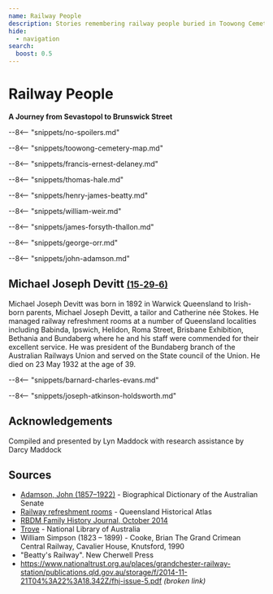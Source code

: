 ```yaml
---
name: Railway People
description: Stories remembering railway people buried in Toowong Cemetery
hide:
  - navigation
search:
  boost: 0.5  
---
```


# Railway People 

**A Journey from Sevastopol to Brunswick Street**

--8<-- "snippets/no-spoilers.md"

--8<-- "snippets/toowong-cemetery-map.md"

<!-- 
???+ directions "Directions" 

    Starting point
    Walking directions to first headstone... is the grave of...
    
    ![](../assets/404.png){ width="15%" }
-->

--8<-- "snippets/francis-ernest-delaney.md"

<!-- 
??? directions "Directions" 
    
    Walking directions to next headstone... is the grave of...
    
    ![](../assets/404.png){ width="15%" }
-->

--8<-- "snippets/thomas-hale.md"

--8<-- "snippets/henry-james-beatty.md"

--8<-- "snippets/william-weir.md"

--8<-- "snippets/james-forsyth-thallon.md"

--8<-- "snippets/george-orr.md"

--8<-- "snippets/john-adamson.md"

## Michael Joseph Devitt <small>[(15‑29‑6)](https://brisbane.discovereverafter.com/profile/31902992 "Go to Memorial Information" )</small>

Michael Joseph Devitt was born in 1892 in Warwick Queensland to Irish-born parents, Michael Joseph Devitt, a tailor and Catherine née Stokes. He managed railway refreshment rooms at a number of Queensland localities including Babinda, Ipswich, Helidon, Roma Street, Brisbane Exhibition, Bethania and Bundaberg where he and his staff were commended for their excellent service. He was president of the Bundaberg branch of the Australian Railways Union and served on the State council of the Union. He died on 23 May 1932 at the age of 39.

--8<-- "snippets/barnard-charles-evans.md"

--8<-- "snippets/joseph-atkinson-holdsworth.md"

## Acknowledgements

Compiled and presented by Lyn Maddock with research assistance by Darcy Maddock

## Sources

- [Adamson, John (1857–1922)](https://biography.senate.gov.au/john-adamson/) - Biographical Dictionary of the Australian Senate
- [Railway refreshment rooms](https://www.qhatlas.com.au/railway-refreshment-rooms) - Queensland Historical Atlas
- [RBDM Family History Journal, October 2014](https://www.publications.qld.gov.au/dataset/rbdm-qld-family-history-bulletin/resource/24d556f1-4252-4952-a782-e27e45005139)
- [Trove](https://trove.nla.gov.au) - National Library of Australia
- William Simpson (1823 – 1899) - Cooke, Brian The Grand Crimean Central Railway, Cavalier House, Knutsford, 1990
- "Beatty's Railway". New Cherwell Press 
- https://www.nationaltrust.org.au/places/grandchester-railway-station/publications.qld.gov.au/storage/f/2014-11-21T04%3A22%3A18.342Z/fhj-issue-5.pdf *(broken link)*

<!--
<div class="noprint" markdown="1">

## Brochure

**[Download this walk](../assets/guides/railway.pdf)** - designed to be printed and folded in half to make an A5 brochure.

</div>
-->

